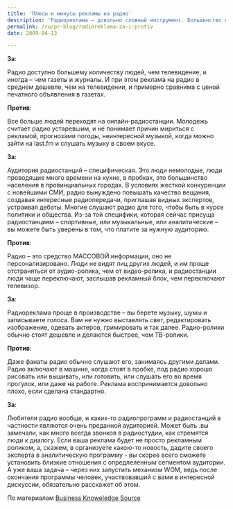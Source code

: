 ```yaml
---
title: 'Плюсы и минусы рекламы на радио'
description: 'Радиореклама – довольно сложный инструмент. Большинство людей (в том числе и заказчики рекламы) мыслят картинками, поэтому еще как-то могут сформулировать свои пожелания к дизайну сайта или телевизионному ролику. А аудио-ролик обычно формируется на основе телевизионного. Мыслить в формате аудиоролика довольно сложно – не все представляют, что есть тексты, которые сложно хорошо прочесть даже профессиональным актерам, есть слова и их сочетания, которые звучат плохо, что музыка должна сочетаться с голосом, что информация должна быть расположена определенным образом. Радио в этом смысле – канал рекламы, который использует самый узкий из каналов коммуникации, доступных масс-медиа – канал слуха. Все остальные медиа используют визуальный канал, или «подстегивают» к нему другие средства – арома-маркетинг, ТВ-ролики.'
permalink: /ru/pr-blog/radioreklama-za-i-protiv
date: 2009-04-13

---
```


<strong>За</strong>:

Радио доступно большему количеству людей, чем телевидение, и иногда – чем газеты и журналы. И при этом реклама на радио в среднем дешевле, чем на телевидении, и примерно сравнима с ценой печатного объявления в газетах.

<strong>Против</strong>:

Все больше людей переходят на онлайн-радиостанции. Молодежь считает радио устаревшим, и не понимает причин мириться с рекламой, прогнозами погоды, неинтересной музыкой, когда можно зайти на last.fm и слушать музыку в своем вкусе.

<strong>За</strong>:

Аудитория радиостанций – специфическая. Это люди немолодые, люди проводящие много времени на кухне, в пробках, это большинство населения в  провинциальных городах. В условиях жесткой конкуренции с новейшими СМИ, радио вынуждено повышать качество вещания, создавая интересные радиопередачи, приглашая видных экспертов, устраивая дебаты. Многие слушают радио для того, чтобы быть в курсе политики и общества. Из-за той специфики, которая сейчас присуща радиостанциям – спортивные, или музыкальные, или аналитические – вы можете быть уверены в том, что платите за нужную аудиторию.

<strong>Против</strong>:

Радио – это средство МАССОВОЙ информации, оно не персонализировано. Люди не видят лиц других людей, и им проще отстраняться от аудио-ролика, чем от видео-ролика, и радиостанции люди чаще переключают, заслышав рекламный блок, чем переключают телевизор.

<strong>За</strong>:

Радиореклама проще в производстве – вы берете музыку, шумы и записываете голоса. Вам не нужно выставлять свет, редактировать изображение, одевать актеров, гримировать и так далее. Радио-ролики обычно стоят дешевле и делаются быстрее, чем ТВ-ролики.

<strong>Против</strong>:

Даже фанаты радио обычно слушают его, занимаясь другими делами. Радио включают в машине, когда стоят в пробке, под радио хорошо рисовать или вышивать, или готовить, или слушать его во время прогулок, или даже на работе. Реклама воспринимается довольно плохо, если сделана стандартно.

<strong>За</strong>:

Любители радио вообще, и каких-то радиопрограмм и радиостанций в частности являются очень преданной аудиторией. Может быть .вы замечали, как много всегда звонков в радиостудии, как стремятся люди к диалогу. Если ваша реклама будет не просто рекламным роликом, а, скажем, в организуете какою-то новость, дадите своего эксперта в аналитическую программу  - вы скорее всего сможете установить близкие отношения с опредлеленным сегментом аудитории. А уже ваша задача – через них запустить механизм WOM, ведь после окончания программы человек, участвовавший с вами в интересной дискуссии, обязательно расскажет об этом.

По материалам <a href="https://www.businessknowledgesource.com/marketing/pros_and_cons_of_radio_advertising_024114.html">Business Knoweledge Source </a>

